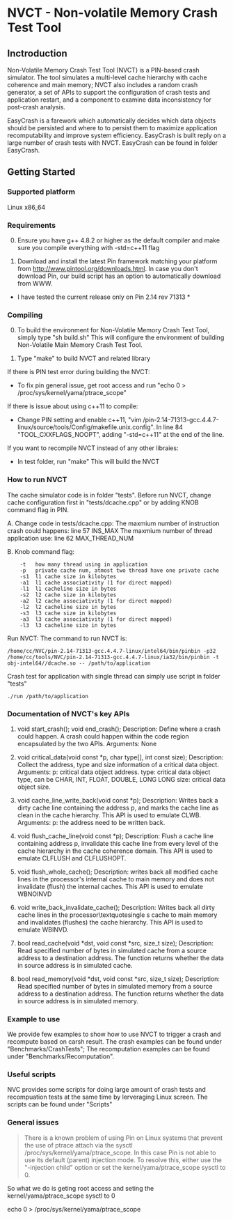 # NVCT - Non-volatile Memory Crash Test Tool

## Inctroduction
Non-Volatile Memory Crash Test Tool (NVCT) is a PIN-based crash simulator. The tool simulates a multi-level cache hierarchy with cache coherence and main memory; NVCT also includes a random crash generator, a set of APIs to support the configuration of crash tests and application restart, and a component to examine data inconsistency for post-crash analysis. 

EasyCrash is a farework which automatically decides which data objects should be persisted and where to to persist them to maximize application recomputability and improve system efficiency.
EasyCrash is built reply on a large number of crash tests with NVCT. EasyCrash can be found in folder EasyCrash.


## Getting Started

### Supported platform

Linux x86_64


### Requirements	

0. Ensure you have g++ 4.8.2 or higher as the default compiler and make sure you compile everything with -std=c++11 flag

1. Download and install the latest Pin framework matching your platform from
http://www.pintool.org/downloads.html. In case you don't download Pin, our build script has an option to automatically download from WWW.
* I have tested the current release only on Pin 2.14 rev 71313 *



### Compiling

0. To build the environment for Non-Volatile Memory Crash Test Tool, simply type "sh build.sh"
   This will configure the environment of building Non-Volatile Main Memory Crash Test Tool. 

1. Type "make" to build NVCT and related library

If there is PIN test error during building the NVCT: 
* To fix pin general issue, get root access and run "echo 0 > /proc/sys/kernel/yama/ptrace_scope"

If there is issue about using c++11 to compile:
* Change PIN setting and enable c++11, "vim /pin-2.14-71313-gcc.4.4.7-linux/source/tools/Config/makefile.unix.config".
   In line 84 "TOOL_CXXFLAGS_NOOPT", adding "-std=c++11" at the end of the line.

If you want to recompile NVCT instead of any other libraies:
* In test folder, run "make"
   This will build the NVCT
   

### How to run NVCT

The cache simulator code is in folder "tests". Before run NVCT, change cache configuration first in "tests/dcache.cpp" or by adding KNOB command flag in PIN.

A. Change code in tests/dcache.cpp:
	The maxmium number of instruction crash could happens:      line 57   INS_MAX
	The maxmium number of thread application use:               line 62   MAX_THREAD_NUM

B. Knob command flag:

```
	-t   how many thread using in application
	-p   private cache num, atmost two thread have one private cache
	-s1  l1 cache size in kilobytes
	-a1  l1 cache associativity (1 for direct mapped)
	-l1  l1 cacheline size in bytes
	-s2  l2 cache size in kilobytes
	-a2  l2 cache associativity (1 for direct mapped)
	-l2  l2 cacheline size in bytes
	-s3  l3 cache size in kilobytes
	-a3  l3 cache associativity (1 for direct mapped)
	-l3  l3 cacheline size in bytes
```

Run NVCT:
The command to run NVCT is:

```
/home/cc/NVC/pin-2.14-71313-gcc.4.4.7-linux/intel64/bin/pinbin -p32 /home/cc/tools/NVC/pin-2.14-71313-gcc.4.4.7-linux/ia32/bin/pinbin -t obj-intel64//dcache.so -- /path/to/application 
```

Crash test for application with single thread can simply use script in folder "tests"

```
./run /path/to/application
```

### Documentation of NVCT's key APIs 

1. void start_crash(); void end_crash();
	Description: 
   		Define where a crash could happen.
		A crash could happen within the code region encapsulated by the two APIs.
	Arguments:
		None
2. void critical_data(void const *p, char type[], int const size); 
	Description:
		Collect the address, type and size information of a critical data object.
	Arguments:
		p: critical data object address.
		type: critical data object type, can be CHAR, INT, FLOAT, DOUBLE, LONG LONG 
                size: critical data object size.

3. void cache_line_write_back(void const *p);
	Description:
		Writes back a dirty cache line containing the address p, and marks the cache line as clean in the cache hierarchy.
		This API is used to emulate CLWB.
	Arguments:
		p: the address need to be written back.

4. void flush_cache_line(void const *p);
	Description:
		Flush a cache line containing address p, invalidate this cache line from every level of the cache hierarchy in the cache coherence domain. 
		This API is used to emulate CLFLUSH and CLFLUSHOPT.
		
5. void flush_whole_cache();
	Description:
		writes back all modified cache lines in the processor's internal cache to main memory and does not invalidate (flush) the internal caches. 
		This API is used to emulate WBNOINVD

6. void write_back_invalidate_cache();
	Description:
		 Writes back all dirty cache lines in the processor\textquotesingle s cache to main memory and invalidates (flushes) the cache hierarchy. 
		 This API is used to emulate WBINVD.

6. bool read_cache(void *dst, void const *src, size_t size);
	Description:
		 Read specified number of bytes in simulated cache from a source address to a destination address. 
		 The function returns whether the data in source address is in simulated cache.

7. bool read_memory(void *dst, void const *src, size_t size);
	Description:
		 Read specified number of bytes in simulated memory from a source address to a destination address. 
		 The function returns whether the data in source address is in simulated memory.
		 
### Example to use 
We provide few examples to show how to use NVCT to trigger a crash and recompute based on carsh result. 
The crash examples can be found under "Benchmarks/CrashTests"; 
The recomputation examples can be found under "Benchmarks/Recomputation".

### Useful scripts

NVC provides some scripts for doing large amount of crash tests and recompuation tests at the same time by lerveraging Linux screen.
The scripts can be found under "Scripts"

### General issues
        
> There is a known problem of using Pin on Linux systems that prevent the use
> of ptrace attach via the sysctl /proc/sys/kernel/yama/ptrace_scope.
> In this case Pin is not able to use its default (parent) injection mode.
> To resolve this, either use the "-injection child" option or 
> set the kernel/yama/ptrace_scope sysctl to 0.

So what we do is geting root access and seting the kernel/yama/ptrace_scope sysctl to 0

echo 0 > /proc/sys/kernel/yama/ptrace_scope


